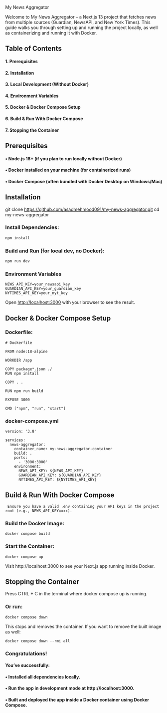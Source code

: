 My News Aggregator

Welcome to My News Aggregator – a Next.js 13 project that fetches news from multiple sources (Guardian, NewsAPI, and New York Times). This guide walks you through setting up and running the project locally, as well as containerizing and running it with Docker.

## Table of Contents
####  1.	Prerequisites
####  2.	Installation
####	3.	Local Development (Without Docker)
####	4.	Environment Variables
####	5.	Docker & Docker Compose Setup
####	6.	Build & Run With Docker Compose
####	7.	Stopping the Container

## Prerequisites

####	•	Node.js 18+ (if you plan to run locally without Docker)
####	•	Docker installed on your machine (for containerized runs)
####	•	Docker Compose (often bundled with Docker Desktop on Windows/Mac)

## Installation
git clone https://github.com/asadmehmood091/my-news-aggregator.git
cd my-news-aggregator

### Install Dependencies:
```bash
npm install
```


### Build and Run (for local dev, no Docker):
```bash
npm run dev
```

### Environment Variables
```
NEWS_API_KEY=your_newsapi_key
GUARDIAN_API_KEY=your_guardian_key
NYTIMES_API_KEY=your_nyt_key
```

Open [http://localhost:3000](http://localhost:3000) with your browser to see the result.

## Docker & Docker Compose Setup
### Dockerfile:

```
# Dockerfile

FROM node:18-alpine

WORKDIR /app

COPY package*.json ./
RUN npm install

COPY . .

RUN npm run build

EXPOSE 3000

CMD ["npm", "run", "start"]
```
### docker-compose.yml
```
version: '3.8'

services:
  news-aggregator:
    container_name: my-news-aggregator-container
    build: .
    ports:
      - '3000:3000'
    environment:
      NEWS_API_KEY: ${NEWS_API_KEY}
      GUARDIAN_API_KEY: ${GUARDIAN_API_KEY}
      NYTIMES_API_KEY: ${NYTIMES_API_KEY}
```

## Build & Run With Docker Compose

	 Ensure you have a valid .env containing your API keys in the project root (e.g., NEWS_API_KEY=xxx).

 ### Build the Docker Image:

 ```
docker compose build  
```
### Start the Container:

```
docker compose up   
```

Visit http://localhost:3000 to see your Next.js app running inside Docker.

## Stopping the Container
Press CTRL + C in the terminal where docker compose up is running.
### Or run:
```
docker compose down
```
This stops and removes the container. If you want to remove the built image as well:

```
docker compose down --rmi all
```

### Congratulations!

#### You’ve successfully:

#### 	•	Installed all dependencies locally.
#### 	•	Run the app in development mode at http://localhost:3000.
#### • Built and deployed the app inside a Docker container using Docker Compose.